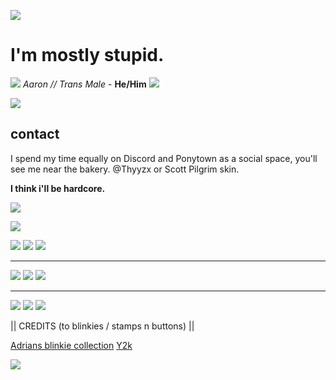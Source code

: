 ![](https://i.postimg.cc/pVfRN7dp/ad55c65507cf08e2645fb67feaadb745.jpg)

# I'm mostly stupid.

![](https://i.postimg.cc/50J10pm2/IMG-0449.png) *Aaron* *//* *Trans Male* - **He/Him** ![](https://i.postimg.cc/d19FTdWm/IMG-0448.png)

![](https://i.postimg.cc/nzrjYGmG/to0241.png)

## contact
I spend my time equally on Discord and Ponytown as a social space, you'll see me near the bakery.
@Thyyzx
or Scott Pilgrim skin.


**I think i'll be hardcore.**

![](https://i.postimg.cc/7YVc7Lkm/IMG-3954.png)

![](https://i.postimg.cc/4xV3W10g/663d2f92b79b6dac66a7beb7fd3ab413.jpg)

![](https://y2k.neocities.org/stamps2/tumblr_pofep92i1H1y8ua8do8_100.png) ![](https://y2k.neocities.org/stamps/awesome_overload_by_mr_stamp.gif) ![](https://adriansblinkiecollection.neocities.org/stamps/i2.gif)
***
![](https://y2k.neocities.org/blinkiez/newbatch/Blinkie_190__site_.gif) ![](https://adriansblinkiecollection.neocities.org/j12.gif) ![](https://adriansblinkiecollection.neocities.org/d74.gif)
***
![](https://adriansblinkiecollection.neocities.org/buttons/c3.gif) ![](https://adriansblinkiecollection.neocities.org/buttons/a104.jpg) ![](https://adriansblinkiecollection.neocities.org/buttons/c4.gif)

|| CREDITS (to blinkies / stamps n buttons) ||

[Adrians blinkie collection](https://adriansblinkiecollection.neocities.org/) [Y2k](https://y2k.neocities.org/collections)

![](https://i.postimg.cc/4yKM0MLN/af9d08d6d1d281b56e7d09ca3f74db96.jpg)
